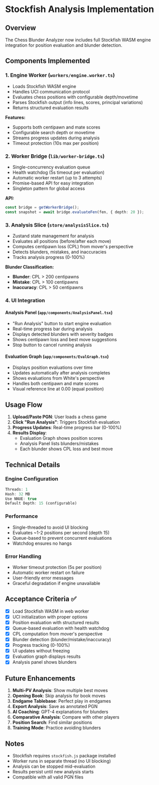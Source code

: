 # Stockfish Analysis Implementation

## Overview
The Chess Blunder Analyzer now includes full Stockfish WASM engine integration for position evaluation and blunder detection.

## Components Implemented

### 1. Engine Worker (`workers/engine.worker.ts`)
- Loads Stockfish WASM engine
- Handles UCI communication protocol
- Evaluates chess positions with configurable depth/movetime
- Parses Stockfish output (info lines, scores, principal variations)
- Returns structured evaluation results

**Features:**
- Supports both centipawn and mate scores
- Configurable search depth or movetime
- Streams progress updates during analysis
- Timeout protection (10s max per position)

### 2. Worker Bridge (`lib/worker-bridge.ts`)
- Single-concurrency evaluation queue
- Health watchdog (5s timeout per evaluation)
- Automatic worker restart (up to 3 attempts)
- Promise-based API for easy integration
- Singleton pattern for global access

**API:**
```typescript
const bridge = getWorkerBridge();
const snapshot = await bridge.evaluateFen(fen, { depth: 20 });
```

### 3. Analysis Slice (`store/analysisSlice.ts`)
- Zustand state management for analysis
- Evaluates all positions (before/after each move)
- Computes centipawn loss (CPL) from mover's perspective
- Detects blunders, mistakes, and inaccuracies
- Tracks analysis progress (0-100%)

**Blunder Classification:**
- **Blunder**: CPL > 200 centipawns
- **Mistake**: CPL > 100 centipawns
- **Inaccuracy**: CPL > 50 centipawns

### 4. UI Integration

#### Analysis Panel (`app/components/AnalysisPanel.tsx`)
- "Run Analysis" button to start engine evaluation
- Real-time progress bar during analysis
- Displays detected blunders with severity badges
- Shows centipawn loss and best move suggestions
- Stop button to cancel running analysis

#### Evaluation Graph (`app/components/EvalGraph.tsx`)
- Displays position evaluations over time
- Updates automatically after analysis completes
- Shows evaluations from White's perspective
- Handles both centipawn and mate scores
- Visual reference line at 0.00 (equal position)

## Usage Flow

1. **Upload/Paste PGN**: User loads a chess game
2. **Click "Run Analysis"**: Triggers Stockfish evaluation
3. **Progress Updates**: Real-time progress bar (0-100%)
4. **Results Display**:
   - Evaluation Graph shows position scores
   - Analysis Panel lists blunders/mistakes
   - Each blunder shows CPL loss and best move

## Technical Details

### Engine Configuration
```javascript
Threads: 1
Hash: 32 MB
Use NNUE: true
Default Depth: 15 (configurable)
```

### Performance
- Single-threaded to avoid UI blocking
- Evaluates ~1-2 positions per second (depth 15)
- Queue-based to prevent concurrent evaluations
- Watchdog ensures no hangs

### Error Handling
- Worker timeout protection (5s per position)
- Automatic worker restart on failure
- User-friendly error messages
- Graceful degradation if engine unavailable

## Acceptance Criteria ✅

- [x] Load Stockfish WASM in web worker
- [x] UCI initialization with proper options
- [x] Position evaluation with structured results
- [x] Queue-based evaluation with health watchdog
- [x] CPL computation from mover's perspective
- [x] Blunder detection (blunder/mistake/inaccuracy)
- [x] Progress tracking (0-100%)
- [x] UI updates without freezing
- [x] Evaluation graph displays results
- [x] Analysis panel shows blunders

## Future Enhancements

1. **Multi-PV Analysis**: Show multiple best moves
2. **Opening Book**: Skip analysis for book moves
3. **Endgame Tablebase**: Perfect play in endgames
4. **Export Analysis**: Save as annotated PGN
5. **AI Coaching**: GPT-4 explanations for blunders
6. **Comparative Analysis**: Compare with other players
7. **Position Search**: Find similar positions
8. **Training Mode**: Practice avoiding blunders

## Notes

- Stockfish requires `stockfish.js` package installed
- Worker runs in separate thread (no UI blocking)
- Analysis can be stopped mid-evaluation
- Results persist until new analysis starts
- Compatible with all valid PGN files
